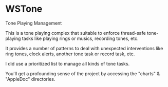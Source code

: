 # WSTone

Tone Playing Management

This is a tone playing complex that suitable to enforce thread-safe tone-playing tasks like playing rings or musics, recording tones, etc.

It provides a number of patterns to deal with unexpected interventions like ring tones, clock alerts, another tone task or record task, etc.

I did use a prioritized list to manage all kinds of tone tasks.

You'll get a profounding sense of the project by accessing the "charts" & "AppleDoc" directories.

